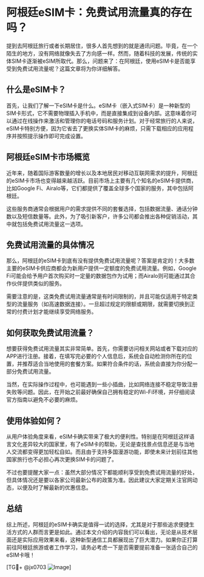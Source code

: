 # 阿根廷eSIM卡：免费试用流量真的存在吗？

提到去阿根廷旅行或者长期居住，很多人首先想到的就是通讯问题。毕竟，在一个陌生的地方，没有网络就像失去了方向感一样。然而，随着科技的发展，传统的实体SIM卡逐渐被eSIM所取代。那么，问题来了：在阿根廷，使用eSIM卡是否能享受到免费试用流量呢？这篇文章将为你详细解答。

## 什么是eSIM卡？

首先，让我们了解一下eSIM卡是什么。eSIM卡（嵌入式SIM卡）是一种新型的SIM卡形式，它不需要物理插入手机中，而是直接集成到设备内部。这意味着你可以通过在线操作来激活和管理你的电话号码和服务计划。对于经常旅行的人来说，eSIM卡特别方便，因为它省去了更换实体SIM卡的麻烦，只需下载相应的应用程序并按照提示操作即可完成设置。

## 阿根廷eSIM卡市场概览

近年来，随着国际游客数量的增长以及本地居民对移动互联网需求的提升，阿根廷的eSIM卡市场也变得越来越活跃。目前市场上主要有几个知名的eSIM卡提供商，比如Google Fi、Airalo等，它们都提供了覆盖全球多个国家的服务，其中包括阿根廷。

这些服务商通常会根据用户的需求提供不同的套餐选择，包括数据流量、通话分钟数以及短信数量等。此外，为了吸引新客户，许多公司都会推出各种促销活动，其中就包括免费试用流量这一选项。

## 免费试用流量的具体情况

那么，阿根廷的eSIM卡到底有没有提供免费试用流量呢？答案是肯定的！大多数主要的eSIM卡供应商都会为新用户提供一定额度的免费试用流量。例如，Google Fi可能会给予用户首次购买时一定量的数据包作为试用；而Airalo则可能通过其合作伙伴提供类似的服务。

需要注意的是，这类免费试用流量通常是有时间限制的，并且可能仅适用于特定类型的流量服务（如高速数据连接）。一旦超过规定的限额或期限，就需要切换到正常的付费计划才能继续享受网络服务。

## 如何获取免费试用流量？

想要获得免费试用流量其实非常简单。首先，你需要访问相关网站或者下载对应的APP进行注册。接着，在填写完必要的个人信息后，系统会自动检测你所在的位置，并推荐适合当地使用的套餐方案。如果符合条件的话，系统会直接为你分配一部分免费试用流量。

当然，在实际操作过程中，也可能遇到一些小插曲，比如网络连接不稳定导致注册失败等问题。因此，在开始之前最好确保自己拥有稳定的Wi-Fi环境，并仔细阅读官方指南以避免不必要的麻烦。

## 使用体验如何？

从用户体验角度来看，eSIM卡确实带来了极大的便利性。特别是在阿根廷这样语言文化差异较大的国家里，有了eSIM卡的帮助，无论是查找景点信息还是与当地人交流都变得更加轻松自如。而且由于支持多国漫游功能，即使未来计划前往其他国家旅行也不必担心再次更换SIM卡的问题了。

不过也要提醒大家一点：虽然大部分情况下都能顺利享受到免费试用流量的好处，但具体情况还是要以各家公司最新公布的政策为准。因此建议大家定期关注官网动态，以便及时了解最新的优惠信息。

## 总结

综上所述，阿根廷的eSIM卡确实是值得一试的选择，尤其是对于那些追求便捷生活方式的人群而言更是如此。通过本文介绍的内容我们可以看出，无论是从技术层面还是实际应用效果来看，这种新型通信工具都展现出了巨大潜力。如果你正打算前往阿根廷旅游或者工作学习，请务必考虑一下是否需要提前准备一张适合自己的eSIM卡哦！

[TG💪+ @jx0703 ![Image](https://github.com/user-attachments/assets/dbca1d08-cadb-493c-b0ec-ad6f7a83f270)]